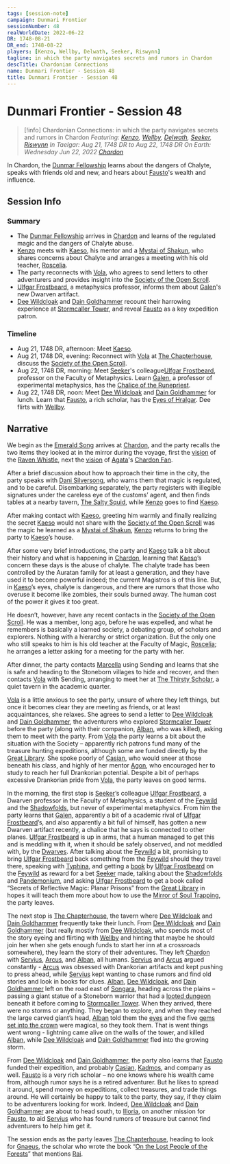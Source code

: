 ```yaml
---
tags: [session-note]
campaign: Dunmari Frontier
sessionNumber: 48
realWorldDate: 2022-06-22
DR: 1748-08-21
DR_end: 1748-08-22
players: [Kenzo, Wellby, Delwath, Seeker, Riswynn]
tagline: in which the party navigates secrets and rumors in Chardon
descTitle: Chardonian Connections
name: Dunmari Frontier - Session 48
title: Dunmari Frontier - Session 48
---
```

# Dunmari Frontier - Session 48

>[!info] Chardonian Connections: in which the party navigates secrets and rumors in Chardon
> *Featuring: [Kenzo](<../../../people/pcs/dunmar-fellowship/kenzo.md>), [Wellby](<../../../people/pcs/dunmar-fellowship/wellby.md>), [Delwath](<../../../people/pcs/dunmar-fellowship/delwath.md>), [Seeker](<../../../people/pcs/dunmar-fellowship/seeker.md>), [Riswynn](<../../../people/pcs/dunmar-fellowship/riswynn.md>)*
> *In Taelgar: Aug 21, 1748 DR to Aug 22, 1748 DR*
> *On Earth: Wednesday Jun 22, 2022*
> *[Chardon](<../../../gazetteer/west-coast/chardonian-empire/chardon/chardon.md>)*

In Chardon, the [Dunmar Fellowship](<../../../people/pcs/dunmar-fellowship/dunmar-fellowship.md>) learns about the dangers of Chalyte, speaks with friends old and new, and hears about [Fausto](<../../../people/chardonians/fausto.md>)'s wealth and influence. 
## Session Info
### Summary
- The [Dunmar Fellowship](<../../../people/pcs/dunmar-fellowship/dunmar-fellowship.md>) arrives in [Chardon](<../../../gazetteer/west-coast/chardonian-empire/chardon/chardon.md>) and learns of the regulated magic and the dangers of Chalyte abuse.
- [Kenzo](<../../../people/pcs/dunmar-fellowship/kenzo.md>) meets with [Kaeso](<../../../people/chardonians/kaeso.md>), his mentor and a [Mystai of Shakun](<../../../groups/dunmari-mystery-cults/shakun-mystai.md>), who shares concerns about Chalyte and arranges a meeting with his old teacher, [Roscelia](<../../../people/chardonians/roscelia.md>).
- The party reconnects with [Vola](<../../../people/chardonians/vola.md>), who agrees to send letters to other adventurers and provides insight into the [Society of the Open Scroll](<../../../groups/chardonian-organizations/society-of-the-open-scroll.md>).
- [Ulfgar Frostbeard](<../../../people/dwarves/ulfgar-frostbeard.md>), a metaphysics professor, informs them about [Galen](<../../../people/chardonians/galen.md>)'s new Dwarven artifact.
- [Dee Wildcloak](<../../../people/halflings/dee-wildcloak.md>) and [Dain Goldhammer](<../../../people/dwarves/dain-goldhammer.md>) recount their harrowing experience at [Stormcaller Tower](<../../../gazetteer/greater-dunmar/dunmari-basin/stormcaller-tower.md>), and reveal [Fausto](<../../../people/chardonians/fausto.md>) as a key expedition patron.

### Timeline
- Aug 21, 1748 DR, afternoon: Meet [Kaeso](<../../../people/chardonians/kaeso.md>). 
- Aug 21, 1748 DR, evening: Reconnect with [Vola](<../../../people/chardonians/vola.md>) at [The Chapterhouse](<../../../gazetteer/west-coast/chardonian-empire/chardon/the-chapterhouse.md>), discuss the [Society of the Open Scroll](<../../../groups/chardonian-organizations/society-of-the-open-scroll.md>). 
- Aug 22, 1748 DR, morning: Meet [Seeker](<../../../people/pcs/dunmar-fellowship/seeker.md>)'s colleague[Ulfgar Frostbeard](<../../../people/dwarves/ulfgar-frostbeard.md>), professor on the Faculty of Metaphysics. Learn [Galen](<../../../people/chardonians/galen.md>), a professor of experimental metaphysics, has the [Chalice of the Runepriest](<../../../things/artifacts-of-power/chalice-of-the-runepriest.md>).
- Aug 22, 1748 DR, noon: Meet [Dee Wildcloak](<../../../people/halflings/dee-wildcloak.md>) and [Dain Goldhammer](<../../../people/dwarves/dain-goldhammer.md>) for lunch. Learn that [Fausto](<../../../people/chardonians/fausto.md>), a rich scholar, has the [Eyes of Hralgar](<../treasure/hralgar-s-eyes.md>). Dee flirts with [Wellby](<../../../people/pcs/dunmar-fellowship/wellby.md>).


## Narrative
We begin as the [Emerald Song](<../../../things/ships/emerald-song.md>) arrives at [Chardon](<../../../gazetteer/west-coast/chardonian-empire/chardon/chardon.md>), and the party recalls the two items they looked at in the mirror during the voyage, first the [vision](<../mirror-visions/raven-whistle-vision.md>) of the [Raven Whistle](<../treasure/raven-whistle.md>), next the [vision](<../mirror-visions/chardon-fan-vision.md>) of [Agata](<../../../people/fey/agata.md>)'s [Chardon Fan](<../treasure/chardon-fan.md>). 

After a brief discussion about how to approach their time in the city, the party speaks with [Dani Silversong](<../../../people/halflings/dani-silversong.md>), who warns them that magic is regulated, and to be careful. Disembarking separately, the party registers with illegible signatures under the careless eye of the customs’ agent, and then finds tables at a nearby tavern, [The Salty Squid](<../../../gazetteer/west-coast/chardonian-empire/chardon/the-salty-squid.md>), while [Kenzo](<../../../people/pcs/dunmar-fellowship/kenzo.md>) goes to find [Kaeso](<../../../people/chardonians/kaeso.md>). 

After making contact with [Kaeso](<../../../people/chardonians/kaeso.md>), greeting him warmly and finally realizing the secret [Kaeso](<../../../people/chardonians/kaeso.md>) would not share with the [Society of the Open Scroll](<../../../groups/chardonian-organizations/society-of-the-open-scroll.md>) was the magic he learned as a [Mystai of Shakun](<../../../groups/dunmari-mystery-cults/shakun-mystai.md>), [Kenzo](<../../../people/pcs/dunmar-fellowship/kenzo.md>) returns to bring the party to [Kaeso](<../../../people/chardonians/kaeso.md>)’s house. 

After some very brief introductions, the party and [Kaeso](<../../../people/chardonians/kaeso.md>) talk a bit about their history and what is happening in [Chardon](<../../../gazetteer/west-coast/chardonian-empire/chardon/chardon.md>), learning that [Kaeso](<../../../people/chardonians/kaeso.md>)’s concern these days is the abuse of chalyte. The chalyte trade has been controlled by the Auratan family for at least a generation, and they have used it to become powerful indeed; the current Magistros is of this line. But, in [Kaeso](<../../../people/chardonians/kaeso.md>)’s eyes, chalyte is dangerous, and there are rumors that those who overuse it become like zombies, their souls burned away. The human cost of the power it gives it too great. 

He doesn’t, however, have any recent contacts in the [Society of the Open Scroll](<../../../groups/chardonian-organizations/society-of-the-open-scroll.md>). He was a member, long ago, before he was expelled, and what he remembers is basically a learned society, a debating group, of scholars and explorers. Nothing with a hierarchy or strict organization. But the only one who still speaks to him is his old teacher at the Faculty of Magic, [Roscelia](<../../../people/chardonians/roscelia.md>); he arranges a letter asking for a meeting for the party with her.

After dinner, the party contacts [Marcella](<../../../people/chardonians/marcella.md>) using Sending and learns that she is safe and heading to the Stoneborn villages to hide and recover, and then contacts [Vola](<../../../people/chardonians/vola.md>) with Sending, arranging to meet her at [The Thirsty Scholar](<../../../gazetteer/west-coast/chardonian-empire/chardon/the-thirsty-scholar.md>), a quiet tavern in the academic quarter. 

[Vola](<../../../people/chardonians/vola.md>) is a little anxious to see the party, unsure of where they left things, but once it becomes clear they are meeting as friends, or at least acquaintances, she relaxes. She agrees to send a letter to [Dee Wildcloak](<../../../people/halflings/dee-wildcloak.md>) and [Dain Goldhammer](<../../../people/dwarves/dain-goldhammer.md>), the adventurers who explored [Stormcaller Tower](<../../../gazetteer/greater-dunmar/dunmari-basin/stormcaller-tower.md>) before the party (along with their companion, [Alban](<../../../people/chardonians/alban.md>), who was killed), asking them to meet with the party. From [Vola](<../../../people/chardonians/vola.md>) the party learns a bit about the situation with the Society – apparently rich patrons fund many of the treasure hunting expeditions, although some are funded directly by the [Great Library](<../../../gazetteer/west-coast/chardonian-empire/chardon/great-library.md>). She spoke poorly of [Casian](<../../../people/chardonians/casian.md>), who would sneer at those beneath his class, and highly of her mentor [Agon](<../../../people/chardonians/agon.md>), who encouraged her to study to reach her full Drankorian potential. Despite a bit of perhaps excessive Drankorian pride from [Vola](<../../../people/chardonians/vola.md>), the party leaves on good terms.

In the morning, the first stop is [Seeker](<../../../people/pcs/dunmar-fellowship/seeker.md>)’s colleague [Ulfgar Frostbeard](<../../../people/dwarves/ulfgar-frostbeard.md>), a Dwarven professor in the Faculty of Metaphysics, a student of the [Feywild](<../../../cosmology/multiverse/echo-realms/feywild/feywild.md>) and the [Shadowfolds](<../../../cosmology/multiverse/echo-realms/shadowfolds/shadowfolds.md>), but never of experimental metaphysics. From him the party learns that [Galen](<../../../people/chardonians/galen.md>), apparently a bit of a academic rival of [Ulfgar Frostbeard](<../../../people/dwarves/ulfgar-frostbeard.md>)’s, and also apparently a bit full of himself, has gotten a new Dwarven artifact recently, a chalice that he says is connected to other planes. [Ulfgar Frostbeard](<../../../people/dwarves/ulfgar-frostbeard.md>) is up in arms, that a human managed to get this and is meddling with it, when it should be safely observed, and not meddled with, by the [Dwarves](<../../../species/children-of-the-embodied-gods/dwarves/dwarves.md>). After talking about the [Feywild](<../../../cosmology/multiverse/echo-realms/feywild/feywild.md>) a bit, promising to bring [Ulfgar Frostbeard](<../../../people/dwarves/ulfgar-frostbeard.md>) back something from the [Feywild](<../../../cosmology/multiverse/echo-realms/feywild/feywild.md>) should they travel there, speaking with [Typhina](<../../../people/fey/typhina.md>), and getting a [book](<../../../things/books/the-lore-of-the-feywild.md>) by [Ulfgar Frostbeard](<../../../people/dwarves/ulfgar-frostbeard.md>) on the [Feywild](<../../../cosmology/multiverse/echo-realms/feywild/feywild.md>) as reward for a bet [Seeker](<../../../people/pcs/dunmar-fellowship/seeker.md>) made, talking about the [Shadowfolds](<../../../cosmology/multiverse/echo-realms/shadowfolds/shadowfolds.md>) and [Pandemonium](<../../../cosmology/multiverse/spiritual-realms/other-realms/pandemonium.md>), and asking [Ulfgar Frostbeard](<../../../people/dwarves/ulfgar-frostbeard.md>) to get a book called “Secrets of Reflective Magic: Planar Prisons” from the [Great Library](<../../../gazetteer/west-coast/chardonian-empire/chardon/great-library.md>) in hopes it will teach them more about how to use the [Mirror of Soul Trapping](<../treasure/mirror-of-soul-trapping.md>), the party leaves. 

The next stop is [The Chapterhouse](<../../../gazetteer/west-coast/chardonian-empire/chardon/the-chapterhouse.md>), the tavern where [Dee Wildcloak](<../../../people/halflings/dee-wildcloak.md>) and [Dain Goldhammer](<../../../people/dwarves/dain-goldhammer.md>) frequently take their lunch. From [Dee Wildcloak](<../../../people/halflings/dee-wildcloak.md>) and [Dain Goldhammer](<../../../people/dwarves/dain-goldhammer.md>) (but really mostly from [Dee Wildcloak](<../../../people/halflings/dee-wildcloak.md>), who spends most of the story eyeing and flirting with [Wellby](<../../../people/pcs/dunmar-fellowship/wellby.md>) and hinting that maybe he should join her when she gets enough funds to start her inn at a crossroads somewhere), they learn the story of their adventures. They left [Chardon](<../../../gazetteer/west-coast/chardonian-empire/chardon/chardon.md>) with [Servius](<../../../people/chardonians/servius.md>), [Arcus](<../../../people/chardonians/arcus.md>), and [Alban](<../../../people/chardonians/alban.md>), all humans. [Servius](<../../../people/chardonians/servius.md>) and [Arcus](<../../../people/chardonians/arcus.md>) argued constantly - [Arcus](<../../../people/chardonians/arcus.md>) was obsessed with Drankorian artifacts and kept pushing to press ahead, while [Servius](<../../../people/chardonians/servius.md>) kept wanting to chase rumors and find old stories and look in books for clues. [Alban](<../../../people/chardonians/alban.md>), [Dee Wildcloak](<../../../people/halflings/dee-wildcloak.md>), and [Dain Goldhammer](<../../../people/dwarves/dain-goldhammer.md>) left on the road east of [Songara](<../../../gazetteer/greater-dunmar/realms/dunmar/central-dunmar/songara.md>), heading across the plains – passing a giant statue of a Stoneborn warrior that had a [looted dungeon](<../../../gazetteer/greater-dunmar/dunmari-basin/stoneborn-statue-dungeon.md>) beneath it before coming to [Stormcaller Tower](<../../../gazetteer/greater-dunmar/dunmari-basin/stormcaller-tower.md>). When they arrived, there were no storms or anything. They began to explore, and when they reached the large carved giant’s head, [Alban](<../../../people/chardonians/alban.md>) told them the [eyes](<../treasure/hralgar-s-eyes.md>) and the five [gems set into the crown](<../treasure/binding-stones.md>) were magical, so they took them. That is went things went wrong - lightning came alive on the walls of the tower, and killed [Alban](<../../../people/chardonians/alban.md>), while [Dee Wildcloak](<../../../people/halflings/dee-wildcloak.md>) and [Dain Goldhammer](<../../../people/dwarves/dain-goldhammer.md>) fled into the growing storm. 

From [Dee Wildcloak](<../../../people/halflings/dee-wildcloak.md>) and [Dain Goldhammer](<../../../people/dwarves/dain-goldhammer.md>), the party also learns that [Fausto](<../../../people/chardonians/fausto.md>) funded their expedition, and probably [Casian](<../../../people/chardonians/casian.md>), [Kadmos](<../../../people/chardonians/kadmos.md>), and company as well. [Fausto](<../../../people/chardonians/fausto.md>) is a very rich scholar – no one knows where his wealth came from, although rumor says he is a retired adventurer. But he likes to spread it around, spend money on expeditions, collect treasures, and trade things around. He will certainly be happy to talk to the party, they say, if they claim to be adventurers looking for work. Indeed, [Dee Wildcloak](<../../../people/halflings/dee-wildcloak.md>) and [Dain Goldhammer](<../../../people/dwarves/dain-goldhammer.md>) are about to head south, to [Illoria](<../../../gazetteer/west-coast/illoria.md>), on another mission for [Fausto](<../../../people/chardonians/fausto.md>), to aid [Servius](<../../../people/chardonians/servius.md>) who has found rumors of treasure but cannot find adventurers to help him get it. 

The session ends as the party leaves [The Chapterhouse](<../../../gazetteer/west-coast/chardonian-empire/chardon/the-chapterhouse.md>), heading to look for [Gnaeus](<../../../people/chardonians/gnaeus.md>), the scholar who wrote the book “[On the Lost People of the Forests](<../../../things/books/on-the-lost-people-of-the-forests.md>)” that mentions [Rai](<../../../people/pcs/great-war/rai.md>). 
